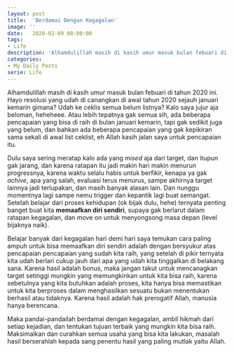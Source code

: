 ```yaml
---
layout: post
title:  'Berdamai Dengan Kegagalan'
image: ''
date:   2020-02-09 00:00:00
tags:
- Life
description: 'Alhamdulillah masih di kasih umur masuk bulan febuari di tahun 2020 ini. Hayo resolusi yang udah di canangkan di awal tahun 2020 sejauh januari kemarin gimana?'
categories:
- My Daily Posts
serie: Life
---
```


Alhamdulillah masih di kasih umur masuk bulan febuari di tahun 2020 ini. Hayo resolusi yang udah di canangkan di awal tahun 2020 sejauh januari kemarin gimana? Udah ke ceklis semua belum listnya? Kalo saya jujur aja beloman, heheheee. Atau lebih tepatnya gak semua sih, ada beberapa pencapaian yang bisa di raih di bulan januari kemarin, tapi gak sedikit juga yang belum, dan bahkan ada beberapa pencapaian yang gak kepikiran sama sekali di awal list ceklist, eh Allah kasih jalan saya untuk pencapaian itu.

Dulu saya sering meratap kalo ada yang *mised* aja dari target, dan itupun gak jarang, dan karena ratapan itu jadi makin hari makin menurun progressnya, karena waktu selalu habis untuk berfikir, kenapa ya gak *achive*, apa yang salah, evaluasi terus menurus, sampe akhirnya target lainnya jadi terlupakan, dan masih banyak alasan lain. Dan nunggu momentnya lagi sampe nemu trigger dan kepantik lagi buat semangat. Setelah belajar dari proses kehidupan (ok bijak dulu, hehe) ternyata penting banget buat kita **memaafkan diri sendiri**, supaya gak berlarut dalam ratapan kegagalan, dan move on untuk menyongsong masa depan (level bijaknya naik).

Belajar banyak dari kegagalan hari demi hari saya temukan cara paling ampuh untuk bisa memaafkan diri sendiri adalah dengan bersyukur atas pencapaian pencapaian yang sudah kita raih, yang setelah di pikir ternyata kita udah berlari cukup jauh dari apa yang udah kita tinggalkan di belakang sana. Karena hasil adalah bonus, maka jangan takut untuk mencanagkan target setinggi mungkin yang memungkinkan untuk kita bisa raih, karena sebetulnya yang kita butuhkan adalah proses, kita hanya bisa memastikan untuk kita berproses dalam menghasilkan sesuatu bukan menentukan berhasil atau tidaknya. Karena hasil adalah hak prerogatif Allah, manusia hanya berencana.

Maka pandai-pandailah berdamai dengan kegagalan, ambil hikmah dari setiap kejadian, dan tentukan tujuan terbaik yang mungkin kita bisa raih. Maksimalkan dan curahkan semua usaha yang bisa kita lakukan, masalah hasil berserahlah kepada sang penentu hasil yang paling mutlak yaitu Allah.